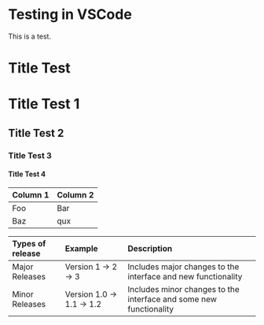 # Testing in VSCode

This is a test.

Title Test
=======================================================================================================================

#   Title Test 1
##  Title Test 2
### Title Test 3
####    Title Test 4


|   Column 1    |   Column 2    |
|:--------------|:--------------|
|   Foo         |   Bar         |
|   Baz         |   qux         |

|   Types of release    |   Example         |   Description    |
|:----------------------|:------------------|:-----------------|
|   Major Releases      |   Version 1 -> 2 -> 3 |   Includes major changes to the interface and new functionality|
|Minor Releases |   Version 1.0 -> 1.1 -> 1.2 | Includes minor changes to the interface and some new functionality|


